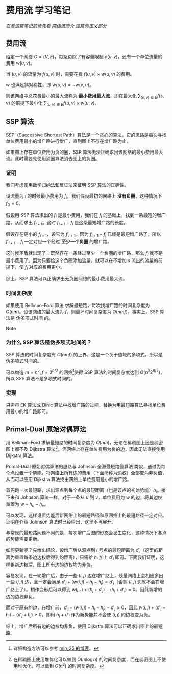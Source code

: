 # 费用流 学习笔记

*在看这篇笔记前请先看 [网络流简介](./网络流基础-学习笔记.md) 这篇的定义部分*

## 费用流

给定一个网络 $G=(V,E)$，每条边除了有容量限制 $c(u,v)$，还有一个单位流量的费用 $w(u,v)$。

当 $(u,v)$ 的流量为 $f(u,v)$ 时，需要花费 $f(u,v)\times w(u,v)$ 的费用。

$w$ 也满足斜对称性，即 $w(u,v)=-w(v,u)$。

则该网络中总花费最小的最大流称为 **最小费用最大流**，即在最大化 $\sum_{(s,v)\in E}f(s,v)$ 的前提下最小化 $\sum_{(u,v)\in E}f(u,v)\times w(u,v)$。

## SSP 算法

SSP（Successive Shortest Path）算法是一个贪心的算法。它的思路是每次寻找单位费用最小的增广路进行增广，直到图上不存在增广路为止。

如果图上存在单位费用为负的圈，SSP 算法无法正确求出该网络的最小费用最大流。此时需要先使用消圈算法消去图上的负圈。

### 证明

我们考虑使用数学归纳法和反证法来证明 SSP 算法的正确性。

设流量为 $i$ 的时候最小费用为 $f_i$。我们假设最初的网络上 **没有负圈**，这种情况下 $f_0=0$。

假设用 SSP 算法求出的 $f_i$ 是最小费用，我们在 $f_i$ 的基础上，找到一条最短的增广路，从而求出 $f_{i+1}$。这时 $f_{i+1}-f_i$ 是这条最短增广路的长度。

假设存在更小的 $f_{i+1}$，设它为 $f'_{i+1}$。因为 $f_{i+1}-f_i$ 已经是最短增广路了，所以 $f'_{i+1}-f_i$ 一定对应一个经过 **至少一个负圈** 的增广路。

这时候矛盾就出现了：既然存在一条经过至少一个负圈的增广路，那么 $f_i$ 就不是最小费用了。因为只要给这个负圈添加流量，就可以在不增加 $s$ 流出的流量的前提下，使 $f_i$ 对应的费用更小。

综上，SSP 算法可以正确求出无负圈网络的最小费用最大流。

### 时间复杂度

如果使用 Bellman–Ford 算法 求解最短路，每次找增广路的时间复杂度为 $O(nm)$。设该网络的最大流为 $f$，则最坏时间复杂度为 $O(nmf)$。事实上，SSP 算法是 伪多项式时间 的。

> [!note]
>
> ### 为什么 SSP 算法是伪多项式时间的？
>
> SSP 算法的时间复杂度有 $O(nmf)$ 的上界，这是一个关于值域的多项式，所以是伪多项式时间的。
>
> 可以构造 $m=n^2,f=2^{n/2}$ 的网络[^note1]使得 SSP 算法的时间复杂度达到 $O(n^3 2^{n/2})$，所以 SSP 算法不是多项式时间的。

### 实现

只需将 EK 算法或 Dinic 算法中找增广路的过程，替换为用最短路算法寻找单位费用最小的增广路即可。

## Primal-Dual 原始对偶算法

用 Bellman–Ford 求解最短路的时间复杂度为 $O(nm)$，无论在稀疏图上还是稠密图上都不及 Dijkstra 算法[^note2]。但网络上存在单位费用为负的边，因此无法直接使用 Dijkstra 算法。

Primal-Dual 原始对偶算法的思路与 Johnson 全源最短路径算法 类似，通过为每个点设置一个势能，将网络上所有边的费用（下面简称为边权）全部变为非负值，从而可以应用 Dijkstra 算法找出网络上单位费用最小的增广路。

首先跑一次最短路，求出源点到每个点的最短距离（也是该点的初始势能）$h_i$。接下来和 Johnson 算法一样，对于一条从 $u$ 到 $v$，单位费用为 $w$ 的边，将其边权重置为 $w+h_u-h_v$。

可以发现，这样设置势能后新网络上的最短路径和原网络上的最短路径一定对应。证明在介绍 Johnson 算法时已经给出，这里不再展开。

与常规的最短路问题不同的是，每次增广后图的形态会发生变化，这种情况下各点的势能需要更新。

如何更新呢？先给出结论，设增广后从源点到 $i$ 号点的最短距离为 $d'_i$（这里的距离为重置每条边边权后得到的距离），只需给 $h_i$ 加上 $d'_i$ 即可。下面我们证明，这样更新边权后，图上所有边的边权均为非负。

容易发现，在一轮增广后，由于一些 $(i,j)$ 边在增广路上，残量网络上会相应多出一些 $(j,i)$ 边，且一定会满足 $d'_i+(w(i,j)+h_i-h_j)=d'_j$（否则 $(i,j)$ 边就不会在增广路上了）。稍作变形后可以得到 $w(j,i)+(h_j+d'_j)-(h_i+d'_i)=0$。因此新增的边的边权非负。

而对于原有的边，在增广前，$d'_i+(w(i,j)+h_i-h_j) - d'_j \geq 0$，因此 $w(i,j)+(d'_i+h_i)-(d'_j+h_j) \geq 0$，即用 $h_i+d'_i$ 作为新势能并不会使 $(i,j)$ 的边权变为负。

综上，增广后所有边的边权均非负，使用 Dijkstra 算法可以正确求出图上的最短路。



[^note1]: 详细构造方法可以参考 [min\_25 的博客](https://web.archive.org/web/20211009144446/https://min-25.hatenablog.com/entry/2018/03/19/235802)。
[^note2]: 在稀疏图上使用堆优化可以做到 $O(m \log n)$ 的时间复杂度，而在稠密图上不使用堆优化，可以做到 $O(n^2)$ 的时间复杂度。